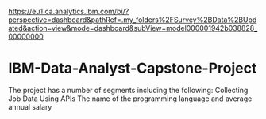 https://eu1.ca.analytics.ibm.com/bi/?perspective=dashboard&pathRef=.my_folders%2FSurvey%2BData%2BUpdated&action=view&mode=dashboard&subView=model000001942b038828_00000000
# IBM-Data-Analyst-Capstone-Project
The project has a number of segments including the following:
Collecting Job Data Using APIs
The name of the programming language and average annual salary
